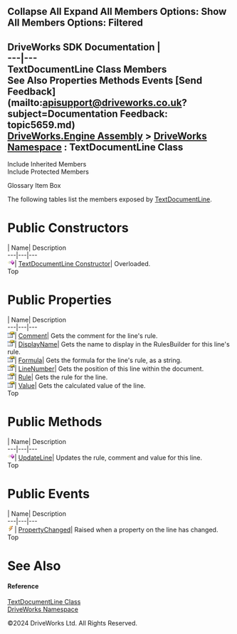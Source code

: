        

 Collapse All Expand All  Members Options: Show All  Members Options: Filtered   
---  
DriveWorks SDK Documentation  |   
---|---  
TextDocumentLine Class Members   
See Also Properties Methods Events [Send Feedback](mailto:apisupport@driveworks.co.uk?subject=Documentation Feedback: topic5659.md)  
[DriveWorks.Engine Assembly](topic2156.md) > [DriveWorks Namespace](topic2159.md) : TextDocumentLine Class  
---  
  
Include Inherited Members    
Include Protected Members  


Glossary Item Box

The following tables list the members exposed by [TextDocumentLine](topic5659.md).

# Public Constructors

| Name| Description  
---|---|---  
![Public Constructor](dotnetimages/publicConstructor.gif)| [TextDocumentLine Constructor](topic5665.md)| Overloaded.   
Top

# Public Properties

| Name| Description  
---|---|---  
![Public Property](dotnetimages/publicProperty.gif)| [Comment](topic5669.md)| Gets the comment for the line's rule.   
![Public Property](dotnetimages/publicProperty.gif)| [DisplayName](topic5670.md)| Gets the name to display in the RulesBuilder for this line's rule.   
![Public Property](dotnetimages/publicProperty.gif)| [Formula](topic5671.md)| Gets the formula for the line's rule, as a string.   
![Public Property](dotnetimages/publicProperty.gif)| [LineNumber](topic5672.md)| Gets the position of this line within the document.   
![Public Property](dotnetimages/publicProperty.gif)| [Rule](topic5673.md)| Gets the rule for the line.   
![Public Property](dotnetimages/publicProperty.gif)| [Value](topic5674.md)| Gets the calculated value of the line.   
Top

# Public Methods

| Name| Description  
---|---|---  
![Public Method](dotnetimages/publicMethod.gif)| [UpdateLine](topic5668.md)| Updates the rule, comment and value for this line.   
Top

# Public Events

| Name| Description  
---|---|---  
![Public Event](dotnetimages/publicEvent.gif)| [PropertyChanged](topic5675.md)| Raised when a property on the line has changed.   
Top

# See Also

#### Reference

[TextDocumentLine Class](topic5659.md)   
[DriveWorks Namespace](topic2159.md)

©2024 DriveWorks Ltd. All Rights Reserved.
